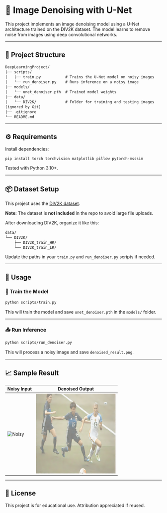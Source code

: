# 🧼 Image Denoising with U-Net

This project implements an image denoising model using a U-Net architecture trained on the DIV2K dataset. The model learns to remove noise from images using deep convolutional networks.

---

## 📁 Project Structure

```
DeepLearningProject/
├── scripts/
│   ├── train.py           # Trains the U-Net model on noisy images
│   └── run_denoiser.py    # Runs inference on a noisy image
├── models/
│   └── unet_denoiser.pth  # Trained model weights
├── data/
│   └── DIV2K/             # Folder for training and testing images (ignored by Git)
├── .gitignore
└── README.md
```

---

## ⚙️ Requirements

Install dependencies:

```bash
pip install torch torchvision matplotlib pillow pytorch-msssim
```

Tested with Python 3.10+.

---

## 📦 Dataset Setup

This project uses the [DIV2K dataset](https://data.vision.ee.ethz.ch/cvl/DIV2K/).

**Note:** The dataset is **not included** in the repo to avoid large file uploads.

After downloading DIV2K, organize it like this:

```
data/
└── DIV2K/
    ├── DIV2K_train_HR/
    └── DIV2K_train_LR/
```

Update the paths in your `train.py` and `run_denoiser.py` scripts if needed.

---

## 🚀 Usage

### 🔧 Train the Model
```bash
python scripts/train.py
```

This will train the model and save `unet_denoiser.pth` in the `models/` folder.

---

### 📤 Run Inference
```bash
python scripts/run_denoiser.py
```

This will process a noisy image and save `denoised_result.png`.

---

## 📈 Sample Result

| Noisy Input | Denoised Output |
|-------------|-----------------|
| ![Noisy](examples/noisy.png) | ![Denoised](examples/denoised.png) |


---

## 🧾 License

This project is for educational use. Attribution appreciated if reused.

```
